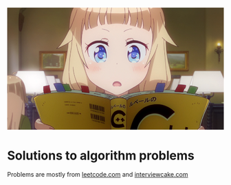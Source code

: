 ![newgameMain](./main.png "C++")
# Solutions to algorithm problems
Problems are mostly from [leetcode.com](https://leetcode.com) and [interviewcake.com](https://www.interviewcake.com)
